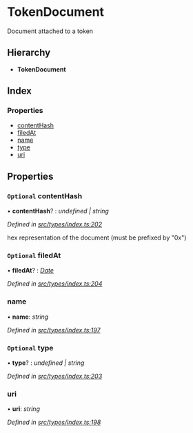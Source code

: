 # TokenDocument

Document attached to a token

## Hierarchy

* **TokenDocument**

## Index

### Properties

* [contentHash](tokendocument.md#optional-contenthash)
* [filedAt](tokendocument.md#optional-filedat)
* [name](tokendocument.md#name)
* [type](tokendocument.md#optional-type)
* [uri](tokendocument.md#uri)

## Properties

### `Optional` contentHash

• **contentHash**? : _undefined \| string_

_Defined in_ [_src/types/index.ts:202_](https://github.com/PolymathNetwork/polymesh-sdk/blob/959efb76/src/types/index.ts#L202)

hex representation of the document \(must be prefixed by "0x"\)

### `Optional` filedAt

• **filedAt**? : [_Date_](../enums/transactionargumenttype.md#date)

_Defined in_ [_src/types/index.ts:204_](https://github.com/PolymathNetwork/polymesh-sdk/blob/959efb76/src/types/index.ts#L204)

### name

• **name**: _string_

_Defined in_ [_src/types/index.ts:197_](https://github.com/PolymathNetwork/polymesh-sdk/blob/959efb76/src/types/index.ts#L197)

### `Optional` type

• **type**? : _undefined \| string_

_Defined in_ [_src/types/index.ts:203_](https://github.com/PolymathNetwork/polymesh-sdk/blob/959efb76/src/types/index.ts#L203)

### uri

• **uri**: _string_

_Defined in_ [_src/types/index.ts:198_](https://github.com/PolymathNetwork/polymesh-sdk/blob/959efb76/src/types/index.ts#L198)


